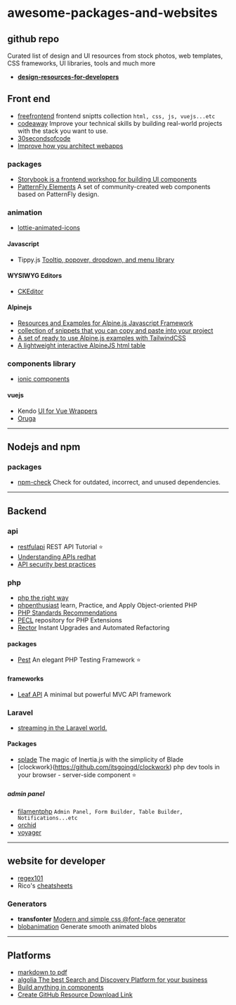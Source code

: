# awesome-packages-and-websites

## github repo

Curated list of design and UI resources from stock photos, web templates, CSS frameworks, UI libraries, tools and much more

-   [**design-resources-for-developers**](https://github.com/bradtraversy/design-resources-for-developers)

## Front end

-   [freefrontend](https://freefrontend.com) frontend sniptts collection `html, css, js, vuejs...etc`
-   [codeaway](https://www.codeaway.io/) Improve your technical skills by building real-world projects with the stack you want to use.
-   [30secondsofcode](https://www.30secondsofcode.org/)
-   [Improve how you architect webapps](https://www.patterns.dev/)



### packages

-   [Storybook is a frontend workshop for building UI components](https://storybook.js.org/)
-   [PatternFly Elements](https://patternflyelements.org/) A set of community-created web components based on PatternFly design.



### animation

-   [lottie-animated-icons](https://creattie.com/lottie-animated-icons)

#### Javascript

-   Tippy.js [Tooltip, popover, dropdown, and menu library](https://github.com/atomiks/tippyjs)

#### WYSIWYG Editors

-   [CKEditor](https://ckeditor.com/)

#### Alpinejs

-   [Resources and Examples for Alpine.js Javascript Framework](https://www.alpinetoolbox.com/)
-   [collection of snippets that you can copy and paste into your project](https://js.hyperui.dev/)
-   [A set of ready to use Alpine.js examples with TailwindCSS](https://alpinejs.codewithhugo.com/)
-   [A lightweight interactive AlpineJS html table](https://github.com/indgy/LittleBigTable)

### components library

-   [ionic components](https://ionicframework.com/docs/components)

#### vuejs

-   Kendo [UI for Vue Wrappers](https://www.telerik.com/kendo-vue-ui/components/wrappers-introduction/)
-   [Oruga](https://oruga.io/)

---

## Nodejs and npm

### packages

-   [npm-check](https://www.npmjs.com/package/npm-check) Check for outdated, incorrect, and unused dependencies.

---

## Backend

### api

- [restfulapi](https://restfulapi.net/) REST API Tutorial ⭐
- [Understanding APIs redhat](https://www.redhat.com/en/topics/api)
- [API security best practices](https://www.bearer.com/blog/api-security-best-practices)


### php

-   [php the right way](https://phptherightway.com/)
-   [phpenthusiast](https://phpenthusiast.com/) learn, Practice, and Apply Object-oriented PHP
-   [PHP Standards Recommendations](https://www.php-fig.org/psr/)
-   [PECL](https://pecl.php.net/) repository for PHP Extensions
-   [Rector](https://github.com/rectorphp/rector) Instant Upgrades and Automated Refactoring

#### packages

-   [Pest](https://pestphp.com/) An elegant PHP Testing Framework ⭐

#### frameworks

-   [Leaf API](https://api.leafphp.dev/) A minimal but powerful MVC API framework

### Laravel
- [streaming in the Laravel world.](https://larastreamers.com/)

#### Packages

-   [splade](https://splade.dev/) The magic of Inertia.js with the simplicity of Blade
-   [clockwork}(https://github.com/itsgoingd/clockwork) php dev tools in your browser - server-side component ⭐

##### admin panel

-   [filamentphp](https://filamentphp.com/) `Admin Panel, Form Builder, Table Builder, Notifications...etc`
-   [orchid](https://orchid.software/en/) 
-   [voyager](https://voyager.devdojo.com/)

---

## website for developer

-   [regex101](https://regex101.com/)
-   Rico's [cheatsheets](https://devhints.io/)

### Generators

-   **transfonter** [Modern and simple css @font-face generator](https://transfonter.org/)
-   [blobanimation](https://blobanimation.com/) Generate smooth animated blobs

---

## Platforms

-   [markdown to pdf](https://www.markdowntopdf.com)
-   [algolia The best Search and Discovery Platform for your business](https://www.algolia.com/)
-   [Build anything in components](https://bit.dev/)
-   [Create GitHub Resource Download Link](https://downgit.github.io/#/home)

